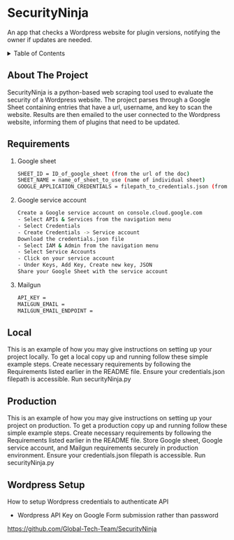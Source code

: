 # SecurityNinja

An app that checks a Wordpress website for plugin versions, notifying the owner if updates are needed.

<details>
  <summary>Table of Contents</summary>
  <ol>
    <li><a href="#about-the-project">About The Project</a></li>
    <li>
      <a href="#requirements">Requirements</a>
      <ul>
        <li><a href="#local">Local</a></li>
        <li><a href="#production">Production</a></li>
      </ul>
    </li>
    <li><a href="#wordpress-setup">Wordpress Setup</a></li>
  </ol>
</details>

## About The Project

SecurityNinja is a python-based web scraping tool used to evaluate the security of a Wordpress website. The project parses through a Google Sheet containing entries that have a url, username, and key to scan the website. Results are then emailed to the user connected to the Wordpress website, informing them of plugins that need to be updated.

## Requirements

1. Google sheet
   ```sh
   SHEET_ID = ID_of_google_sheet (from the url of the doc)
   SHEET_NAME = name_of_sheet_to_use (name of individual sheet)
   GOOGLE_APPLICATION_CREDENTIALS = filepath_to_credentials.json (from service account)
   ```
2. Google service account
   ```sh
   Create a Google service account on console.cloud.google.com
   - Select APIs & Services from the navigation menu
   - Select Credentials
   - Create Credentials -> Service account
   Download the credentials.json file
   - Select IAM & Admin from the navigation menu
   - Select Service Accounts
   - Click on your service account
   - Under Keys, Add Key, Create new key, JSON
   Share your Google Sheet with the service account
   ```
3. Mailgun
   ```sh
   API_KEY =
   MAILGUN_EMAIL =
   MAILGUN_EMAIL_ENDPOINT =
   ```

## Local

This is an example of how you may give instructions on setting up your project locally.
To get a local copy up and running follow these simple example steps.
Create necessary requirements by following the Requirements listed earlier in the README file.
Ensure your credentials.json filepath is accessible.
Run securityNinja.py

## Production

This is an example of how you may give instructions on setting up your project on production.
To get a production copy up and running follow these simple example steps.
Create necessary requirements by following the Requirements listed earlier in the README file.
Store Google sheet, Google service account, and Mailgun requirements securely in production environment.
Ensure your credentials.json filepath is accessible.
Run securityNinja.py

## Wordpress Setup

How to setup Wordpress credentials to authenticate API
- Wordpress API Key on Google Form submission rather than password

https://github.com/Global-Tech-Team/SecurityNinja
